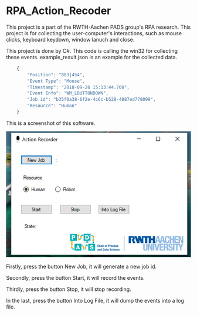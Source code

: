 # RPA_Action_Recoder
This project is a part of the RWTH-Aachen PADS group's RPA research. This project is for collecting the user-computer's interactions, such as mouse clicks, keyboard keydown, window lanuch and close.

This project is done by C#. This code is calling the win32 for collecting these events.  example_result.json is an example for the collected data.

```javascript
	{
		"Position": "883|454",
		"Event Type": "Mouse",
		"Timestamp": "2018-09-26 15:13:44.700",
		"Event Info": "WM_LBUTTONDOWN",
		"Job id": "b35f0a38-6f2e-4c6c-b528-4887ed778099",
		"Resource": "Human"
	}
```

This is a screenshot of this software.

![alt text](https://raw.githubusercontent.com/FrankBGao/RPA_Action_Recoder/master/screenshot.JPG)


Firstly, press the button New Job, it will generate a new job id.

Secondly, press the button Start, it will record the events.

Thirdly, press the button Stop, it will stop recording.

In the last, press the button Into Log File, it will dump the events into a log file.


 
